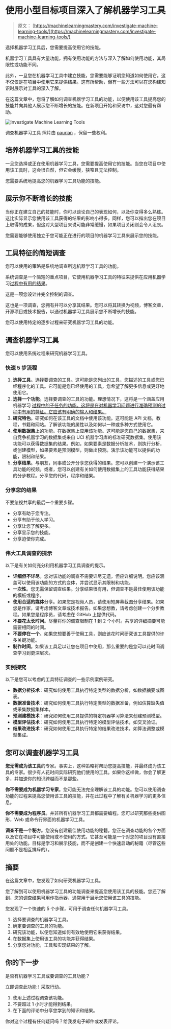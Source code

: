 # 使用小型目标项目深入了解机器学习工具

> 原文： [https://machinelearningmastery.com/investigate-machine-learning-tools/](https://machinelearningmastery.com/investigate-machine-learning-tools/)

选择机器学习工具后，您需要提高使用它的技能。

机器学习工具具有大量功能。拥有使用功能的方法与深入了解如何使用功能，其局限性或功能不同。

此外，一旦您在机器学习工具中建立技能，您需要能够证明您知道如何使用它。这不仅仅是在项目中使用它来提供结果。这有所帮助，但有一些方法可以在您构建知识时展示对工具的深入了解。

在这篇文章中，您将了解如何调查机器学习工具的功能，以便使用该工具提高您的技能并向其他人展示您不断增长的技能。在新项目开始和采访中，这对您最有帮助。

![Investigate Machine Learning Tools](img/f37617ecb2aee181821713f4db46b41d.jpg)

调查机器学习工具
照片由 [paurian](https://www.flickr.com/photos/paurian/3550755709/) ，保留一些权利。

## 培养机器学习工具的技能

一旦您选择或正在使用机器学习工具，您需要提高使用它的技能。当您在项目中使用该工具时，这会很自然，但它会缓慢，狭窄且无法控制。

您需要系统地提高您的机器学习工具功能的技能。

## 展示你不断增长的技能

当你正在建立自己的技能时，你可以谈论自己的表现如何，以及你变得多么熟练。这比实际显示您使用该工具获得的结果的影响小得多。同样，您可以指出您在项目上取得的成果，但这对大型项目来说可能非常缓慢，如果项目关闭则会令人沮丧。

您需要能够使用独立于您可能正在进行的项目的机器学习工具来展示您的技能。

## 工具特征的简短调查

您可以使用的策略是系统地调查所选机器学习工具的功能。

系统调查是一个简短的重点项目，它使用机器学习工具的特征来提供在应用机器学习[过程中有用的结果](http://machinelearningmastery.com/machine-learning-checklist/)。

这是一项您设计并完全控制的调查。

这也是一项调查，您拥有并可以分享其结果。您可以将其转换为视频，博客文章，开源项目或技术报告，以通过机器学习工具展示您不断增长的技能。

您可以使用特定的逐步过程来研究机器学习工具的功能。

## 调查机器学习工具

您可以使用系统过程来研究机器学习工具。

### 快速 5 步流程

1.  **选择工具**。选择要调查的工具。这可能是您列出的工具，您描述的工具或您已经程序化的工具。它可能是您已经使用的工具，您希望了解更多信息或更好地使用它。
2.  **选择一个功能**。选择要调查的工具的功能。理想情况下，这将是一个涵盖应用机器学习 [](http://machinelearningmastery.com/machine-learning-checklist/) [过程中的子任务的功能。这将是在对机器学习问题进行准确预测的过程中有用的特征。它应该有明确的输入和结果。](http://machinelearningmastery.com/machine-learning-checklist/)
3.  **研究特色**。研究如何在该工具的文档中使用该功能。这可能是 API 文档，教程，书籍和网站。了解该功能的属性以及如何以一种或多种方式使用它。
4.  **使用数据集**上的功能。在数据集上应用该功能。这可能是您自己的数据集，来自竞争机器学习的数据集或来自 UCI 机器学习库的标准研究数据集。使用该功能可以获得数据集的结果。例如，如果要素是数据分析技术，则执行分析，或创建模型，如果要素是预测模型，则做出预测。演示该功能可以提供的功能，限制和结果。
5.  **分享结果**。与朋友，同事或公开分享您获得的结果。您可以创建一个演示该工具功能的视频。或者，您可以创建有关如何使用数据集上的工具功能获得结果的分步教程。分享您的代码，程序和结果。

### 分享您的结果

不要忽视共享的最后一个重要步骤。

*   分享有助于您专注。
*   分享有助于他人学习。
*   分享让您了解更多。
*   分享显示您的技能。
*   分享迫使你完成。

### 伟大工具调查的提示

以下是有关如何充分利用机器学习工具调查的提示。

*   **详细但不详尽**。您对该功能的调查不需要详尽无遗，但应详细说明。您应该涵盖可以使用该功能的方式的变体，并尝试显示其限制和功能。
*   **一次性**。您无需保留调查结果。分享结果很有用，但调查不是最佳使用该功能的模板或程序。
*   **使用合适的媒体**分享。如果您是视频人员，请使用短屏幕截图分享结果。如果您是作家，请考虑博客文章或技术报告。如果您想教，请考虑创建一个分步教程。如果您是程序员，请考虑在 GitHub 上提供代码。
*   **不要花太长时间**。尽量将你的调查限制在 1 到 2 个小时。共享的详细摘要可能需要相同的时间。
*   **不要停在一个**。如果您想要善于使用工具，则应该花时间研究该工具提供的许多关键功能。
*   **制作时间**。如果该工具足以让您在项目中使用，那么重要的是您可以花时间调查学习到更深层次。

### 实例探究

以下是您可以考虑的工具特征调查的一些示例案例研究。

*   **数据分析技术**：研究如何使用工具执行特定类型的数据分析，如数据摘要或图表。
*   **数据准备技术**：研究如何使用工具执行特定类型的数据准备，例如估算缺失值或采集数据集样本。
*   **预测建模技术**：研究如何使用工具提供的特定机器学习算法来创建预测模型。
*   **模型评估技术**：研究如何使用工具执行特定的模型评估技术，如交叉验证。
*   **结果改进技术**：研究如何使用工具执行特定的结果改进技术，如算法调整或模型集成。

## 您可以调查机器学习工具

**您无需成为该工具**的专家。事实上，这种策略将帮助您提高技能，并最终成为该工具的专家。很少有人花时间实际研究他们使用的工具。如果你这样做，你会了解更多，并加速你的知识跨越而不是那些。

**你不需要成为机器学习专家**。您可能无法完全理解该工具的功能。您可以使用调查功能的过程来提高您使用该工具的技能，并在此过程中了解有关机器学习的更多信息。

**你不需要成为程序员**。并非所有机器学习工具都需要编程。您可以研究那些提供图形，Web 或命令行界面的机器学习工具。

**调查不是一个秘方**。您没有创建最佳使用功能的秘籍。您正在调查功能的各个方面以及它在项目中可能使用或不使用的方式。它甚至可能是一个对您的项目没有直接用处的功能。目标是学习和展示技能，而不是创建一个快速启动的秘籍（尽管这些问题不是相互排斥的）。

## 摘要

在这篇文章中，您发现了如何研究机器学习工具。

您了解到可以使用机器学习工具的功能调查来提高您使用该工具的技能。您还了解到，您的调查结果可用作指示器，通常用于展示您使用该工具的技能。

您发现了一个快速的 5 个步骤，可用于调查任何机器学习工具。

1.  选择要调查的机器学习工具。
2.  确定要调查的工具的功能。
3.  研究该功能，以便您知道如何有效地使用它来获得结果。
4.  在数据集上使用该工具的功能并获得结果。
5.  分享您对功能，工具和实现结果的了解。

## 你的下一步

是否有机器学习工具或要调查的工具功能？

立即调查此功能！采取行动。

1.  使用上述过程调查该功能。
2.  不要超过 1 小时才能得到结果。
3.  在下面的评论中分享您学到的知识和结果。

你对这个过程有任何疑问吗？给我发电子邮件或发表评论。
